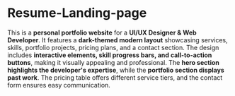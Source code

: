 # Resume-Landing-page
This is a **personal portfolio website** for a **UI/UX Designer & Web Developer**. It features a **dark-themed modern layout** showcasing services, skills, portfolio projects, pricing plans, and a contact section. The design includes **interactive elements, skill progress bars, and call-to-action buttons**, making it visually appealing and professional. The **hero section highlights the developer's expertise**, while the **portfolio section displays past work**. The pricing table offers different service tiers, and the contact form ensures easy communication. 
